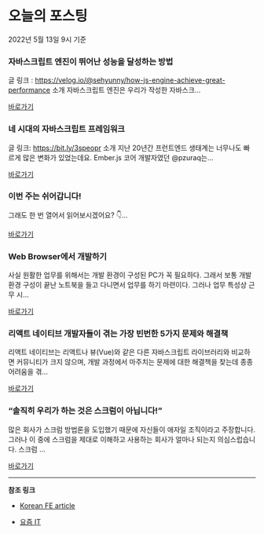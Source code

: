 # 오늘의 포스팅 
2022년 5월 13일 9시 기준 

###  자바스크립트 엔진이 뛰어난 성능을 달성하는 방법 

 글 링크 : https://velog.io/@sehyunny/how-js-engine-achieve-great-performance 소개 자바스크립트 엔진은 우리가 작성한 자바스크... 

 [바로가기](https://kofearticle.substack.com/p/korean-fe-article--51e) 

###  네 시대의 자바스크립트 프레임워크 

 글 링크: https://bit.ly/3speopr 소개 지난 20년간 프런트엔드 생태계는 너무나도 빠르게 많은 변화가 있었는데요. Ember.js 코어 개발자였던 @pzuraq는... 

 [바로가기](https://kofearticle.substack.com/p/korean-fe-article--af0) 

###  이번 주는 쉬어갑니다!  

 그래도 한 번 열어서 읽어보시겠어요? 👇... 

 [바로가기](https://kofearticle.substack.com/p/korean-fe-article--d86) 

### Web Browser에서 개발하기 

 사실 원활한 업무를 위해서는 개발 환경이 구성된 PC가 꼭 필요하다. 그래서 보통 개발 환경 구성이 끝난 노트북을 들고 다니면서 업무를 하기 마련이다. 그러나 업무 특성상 근무 시... 

 [바로가기](https://yozm.wishket.com/magazine/detail/1478/) 

### 리액트 네이티브 개발자들이 겪는 가장 빈번한 5가지 문제와 해결책 

 리액트 네이티브는 리액트나 뷰(Vue)와 같은 다른 자바스크립트 라이브러리와 비교하면 커뮤니티가 크지 않으며, 개발 과정에서 마주치는 문제에 대한 해결책을 찾는데 종종 어려움을 겪... 

 [바로가기](https://yozm.wishket.com/magazine/detail/1476/) 

### “솔직히 우리가 하는 것은 스크럼이 아닙니다!” 

 많은 회사가 스크럼 방법론을 도입했기 때문에 자신들이 애자일 조직이라고 주장합니다. 그러나 이 중에 스크럼을 제대로 이해하고 사용하는 회사가 얼마나 되는지 의심스럽습니다. 스크럼 ... 

 [바로가기](https://yozm.wishket.com/magazine/detail/1474/) 

---

**참조 링크**

- [Korean FE article](https://kofearticle.substack.com) 

- [요즘 IT](https://yozm.wishket.com/magazine) 

